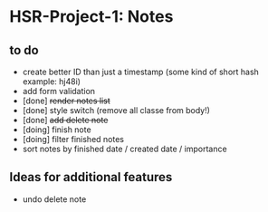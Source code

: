 # HSR-Project-1: Notes

## to do
- create better ID than just a timestamp (some kind of short hash example: hj48i)
- add form validation
- [done] ~~render notes list~~
- [done] style switch (remove all classe from body!)
- [done] ~~add delete note~~
- [doing] finish note
- [doing] filter finished notes
- sort notes by finished date / created date / importance

## Ideas for additional features
- undo delete note

